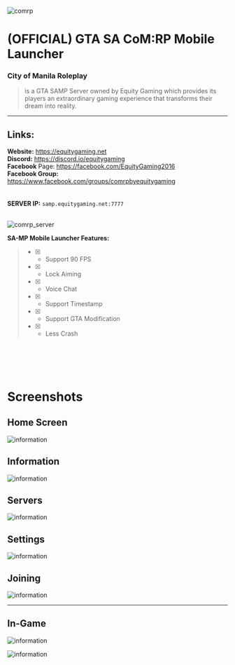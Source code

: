 
![comrp](https://github.com/equitygamingph/comrp_mobile/blob/main/Images/comrp.png)


# (OFFICIAL) GTA SA CoM:RP Mobile Launcher

### **City of Manila Roleplay**
> is a GTA SAMP Server owned by Equity Gaming which provides its players an extraordinary gaming experience that transforms their dream into reality.

---
## **Links:** <br />

**Website:** https://equitygaming.net <br />
**Discord:** https://discord.io/equitygaming <br />
**Facebook** Page: https://facebook.com/EquityGaming2016 <br />
**Facebook Group:** https://www.facebook.com/groups/comrpbyequitygaming <br /><br /><br />
**SERVER IP:** `samp.equitygaming.net:7777` <br /><br />

![comrp_server](https://github.com/equitygamingph/comrp_mobile/blob/main/Images/server_stats.png)

**SA-MP Mobile Launcher Features:** 

> - [x] - Support 90 FPS
> - [x] - Lock Aiming
> - [x] - Voice Chat
> - [x] - Support Timestamp
> - [x] - Support GTA Modification
> - [x] - Less Crash 

<br /><br />
----
# Screenshots

## Home Screen
![information](https://github.com/equitygamingph/comrp_mobile/blob/main/Images/home%20screen.jpg)

## Information
![information](https://github.com/equitygamingph/comrp_mobile/blob/main/Images/information.jpg)

## Servers
![information](https://github.com/equitygamingph/comrp_mobile/blob/main/Images/servers.jpg)

## Settings
![information](https://github.com/equitygamingph/comrp_mobile/blob/main/Images/settings.jpg)

## Joining
![information](https://github.com/equitygamingph/comrp_mobile/blob/main/Images/joining.jpg)

---

## In-Game
![information](https://github.com/equitygamingph/comrp_mobile/blob/main/Images/billiard_1.jpg)

![information](https://github.com/equitygamingph/comrp_mobile/blob/main/Images/billiard_2.jpg)


